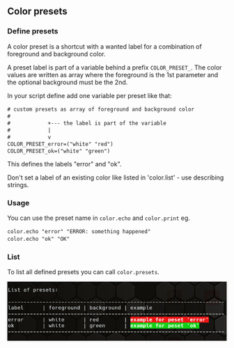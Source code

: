 ## Color presets

### Define presets

A color preset is a shortcut with a wanted label for a combination of foreground and background color.

A preset label is part of a variable behind a prefix `COLOR_PRESET_`.
The color values are written as array where the foreground is the 1st parameter and the optional background must be the 2nd.

In your script define add one variable per preset like that:

```shell
# custom presets as array of foreground and background color
#
#            +--- the label is part of the variable
#            |
#            v
COLOR_PRESET_error=("white" "red")
COLOR_PRESET_ok=("white" "green")
```

This defines the labels "error" and "ok".

Don't set a label of an existing color like listed in 'color.list' - use describing strings.

### Usage

You can use the preset name in `color.echo` and `color.print` eg.

```txt
color.echo "error" "ERROR: something happened"
color.echo "ok" "OK"
```

### List

To list all defined presets you can call `color.presets`.

![List of custom presets](images/presets_list.png)